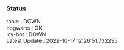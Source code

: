 ### Status


table : DOWN  
hogwarts : OK  
icy-bot : DOWN  
Latest Update : 2022-10-17 12:26:51.732295
